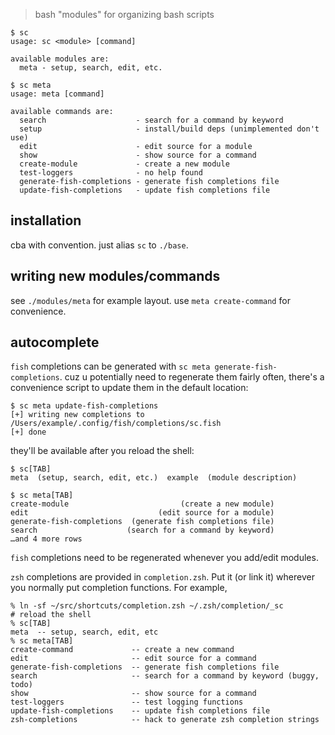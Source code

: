 > bash "modules" for organizing bash scripts

```
$ sc
usage: sc <module> [command]

available modules are:
  meta - setup, search, edit, etc.

$ sc meta
usage: meta [command]

available commands are:
  search                    - search for a command by keyword
  setup                     - install/build deps (unimplemented don't use)
  edit                      - edit source for a module
  show                      - show source for a command
  create-module             - create a new module
  test-loggers              - no help found
  generate-fish-completions - generate fish completions file
  update-fish-completions   - update fish completions file
```

## installation
cba with convention. just alias `sc` to `./base`.

## writing new modules/commands
see `./modules/meta` for example layout. use `meta create-command` for
convenience.

## autocomplete
`fish` completions can be generated with `sc meta generate-fish-completions`.
cuz u potentially need to regenerate them fairly often, there's a convenience
script to update them in the default location:
```
$ sc meta update-fish-completions
[+] writing new completions to /Users/example/.config/fish/completions/sc.fish
[+] done
```

they'll be available after you reload the shell:
```
$ sc[TAB]
meta  (setup, search, edit, etc.)  example  (module description)

$ sc meta[TAB]
create-module                         (create a new module)
edit                             (edit source for a module)
generate-fish-completions  (generate fish completions file)
search                    (search for a command by keyword)
…and 4 more rows
```

`fish` completions need to be regenerated whenever you add/edit modules.

`zsh` completions are provided in `completion.zsh`. Put it (or link it)
wherever you normally put completion functions. For example,
```
% ln -sf ~/src/shortcuts/completion.zsh ~/.zsh/completion/_sc
# reload the shell
% sc[TAB]
meta  -- setup, search, edit, etc
% sc meta[TAB]
create-command             -- create a new command
edit                       -- edit source for a command
generate-fish-completions  -- generate fish completions file
search                     -- search for a command by keyword (buggy, todo)
show                       -- show source for a command
test-loggers               -- test logging functions
update-fish-completions    -- update fish completions file
zsh-completions            -- hack to generate zsh completion strings
```
